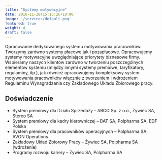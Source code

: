 ```yaml
---
title: "Systemy motywacyjne"
date: 2018-11-28T15:15:26+10:00
image: '/services/default.png'
featured: true
weight: 4
draft: false
---
```

Opracowanie dedykowanego systemu motywowania pracowników. Tworzymy zarówno systemy płacowe jak i pozapłacowe. Opracowujemy systemy motywacyjne uwzględniające priorytety biznesowe firmy. Wspieramy naszych klientów zarówno w tworzeniu poszczególnych elementów systemu (między innymi systemy premiowe, taryfikatory, regulaminy, itp.), jak również opracowujemy kompleksowy system motywowania pracowników włącznie z tworzeniem i wdrożeniem Regulaminu Wynagradzania czy Zakładowego Układu Zbiorowego pracy.

## Doświadczenie

* System premiowy dla Działu Sprzedaży – ABCO Sp. z o.o., Żywiec SA, Stereo SA
* System premiowy dla kadry kierowniczej – BAT SA, Polpharma SA, EDF Polska
* System premiowy dla pracowników operacyjnych – Polpharma SA, AVON Operations
* Zakładowy Układ Zbiorowy Pracy – Żywiec SA, Polpharma SA (wdrożenie)
* Programy rozwoju kariery – Żywiec SA, Polpharma SA
